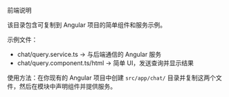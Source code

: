 前端说明

该目录包含可复制到 Angular 项目的简单组件和服务示例。

示例文件：
- chat/query.service.ts  -> 与后端通信的 Angular 服务
- chat/query.component.ts/html -> 简单 UI，发送查询并显示结果

使用方法：在你现有的 Angular 项目中创建 `src/app/chat/` 目录并复制这两个文件，然后在模块中声明组件并提供服务。

